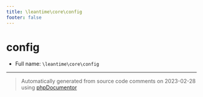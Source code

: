 ```yaml
---
title: \leantime\core\config
footer: false
---
```


# config





* Full name: `\leantime\core\config`





---
> Automatically generated from source code comments on 2023-02-28 using [phpDocumentor](http://www.phpdoc.org/)
